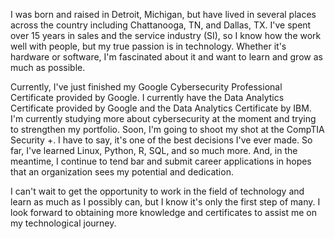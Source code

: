 I was born and raised in Detroit, Michigan, but have lived in several places across the country including Chattanooga, TN, and Dallas, TX. I've spent over 15 years in sales and the service industry (SI), so I know how the work well with people, but my true passion is in technology. Whether it's hardware or software, I'm fascinated about it and want to learn and grow as much as possible.

Currently, I've just finished my Google Cybersecurity Professional Certificate provided by Google. I currently have the Data Analytics Certificate provided by Google and the Data Analytics Certificate by IBM. I'm currently studying more about cybersecurity at the moment and trying to strengthen my portfolio. Soon, I'm going to shoot my shot at the CompTIA Security +. I have to say, it's one of the best decisions I've ever made. So far, I've learned Linux, Python, R, SQL, and so much more. And, in the meantime, I continue to tend bar and submit career applications in hopes that an organization sees my potential and dedication.

I can't wait to get the opportunity to work in the field of technology and learn as much as I possibly can, but I know it's only the first step of many. I look forward to obtaining more knowledge and certificates to assist me on my technological journey.
